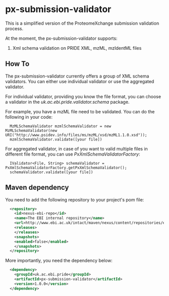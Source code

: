 px-submission-validator
=======================

This is a simplified version of the ProteomeXchange submission validation process. 

At the moment, the px-submission-validator supports:
  1. Xml schema validation on PRIDE XML, mzML, mzIdentML files
  
## How To

The px-submission-validator currently offers a group of XML schema validators. You can either use individual validator
 or use the aggregated validator.

For individual validator, providing you know the file format, you can choose a validator in the _uk.ac.ebi.pride.validator.schema_ package.

For example, you have a mzML file need to be validated. You can do the following in your code:

```code
  MzMLSchemaValidator mzmlSchemaValidator = new MzMLSchemaValidator(new URI("http://www.psidev.info/files/ms/mzML/xsd/mzML1.1.0.xsd"));
  mzmlSchemaValidator.validate([your file])
```

For aggregated validator, in case of you want to valid multiple files in different file format, you can use _PxXmlSchemaValidatorFactory_:

```code
  IValidator<File, String> schemaValidator = PxXmlSchemaValidatorFactory.getPxXmlSchemaValidator();
  schemaValidator.validate([your file])
```

## Maven dependency
You need to add the following repository to your project's pom file:

```xml
  <repository>
    <id>nexus-ebi-repo</id>
    <name>The EBI internal repository</name>
    <url>http://www.ebi.ac.uk/intact/maven/nexus/content/repositories/ebi-repo/</url>
    <releases>
    </releases>
    <snapshots>
    <enabled>false</enabled>
    </snapshots>
  </repository>
```
  
More importantly, you need the dependency below:

```xml
  <dependency>
    <groupId>uk.ac.ebi.pride</groupId>
    <artifactId>px-submission-validator</artifactId>
    <version>1.0.0</version>
  </dependency>
```
